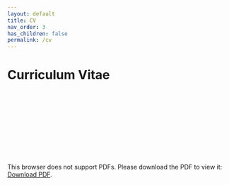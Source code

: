 ```yaml
---
layout: default
title: CV
nav_order: 3
has_children: false
permalink: /cv
---
```


# Curriculum Vitae

<object data="https://drive.google.com/file/d/100Jl-P8D4dM7fXt_Lkd1dW2lY5gQURb9/view" type="application/pdf" width=100% height="700px">
    <embed src="https://drive.google.com/file/d/100Jl-P8D4dM7fXt_Lkd1dW2lY5gQURb9/view">
        <p>This browser does not support PDFs. Please download the PDF to view it: <a href="[http://yoursite.com/the.pdf](https://drive.google.com/file/d/100Jl-P8D4dM7fXt_Lkd1dW2lY5gQURb9/view)">Download PDF</a>.</p>
    </embed>
</object>

